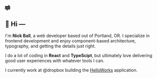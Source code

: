 <img src="./logo.svg" width="16px" />

<br />

## 👋 Hi —

I'm **Nick Ball**, a web developer based out of Portland, OR. I specialize in frontend development and enjoy component-based architecture, typography, and getting the details just right.

I do a lot of coding in **React** and **TypeScipt**, but ultimately love delivering good user experiences with whatever tools I can. 

I currently work at @dropbox building the [HelloWorks](https://www.hellosign.com/products/helloworks) application.